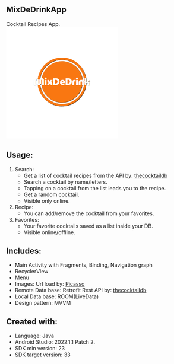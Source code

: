 ## MixDeDrinkApp
Cocktail Recipes App. <br/>
<img src = "README images/appicon.png" height="300"> <br/>

## Usage:
1. Search: <br/>
   - Get a list of cocktail recipes from the API by: [thecocktaildb](https://www.thecocktaildb.com/api.php) <br/>
   - Search a cocktail by name/letters. <br/>
   - Tapping on a cocktail from the list leads you to the recipe. <br/>
   - Get a random cocktail. <br/>
   - Visible only online. <br/>
2. Recipe: <br/>
   - You can add/remove the cocktail from your favorites. <br/>
3. Favorites: <br/>
   - Your favorite cocktails saved as a list inside your DB. <br/>
   - Visible online/offline. <br/>

## Includes:
* Main Activity with Fragments, Binding, Navigation graph <br/>
* RecyclerView <br/>
* Menu <br/>
* Images: Url load by: [Picasso](https://square.github.io/picasso) <br/>
* Remote Data base: Retrofit Rest API by: [thecocktaildb](https://www.thecocktaildb.com/api.php) <br/>
* Local Data base: ROOM(LiveData) <br/>
* Design pattern: MVVM <br/>

## Created with:
* Language: Java
* Android Studio: 2022.1.1 Patch 2.
* SDK min version: 23
* SDK target version: 33
